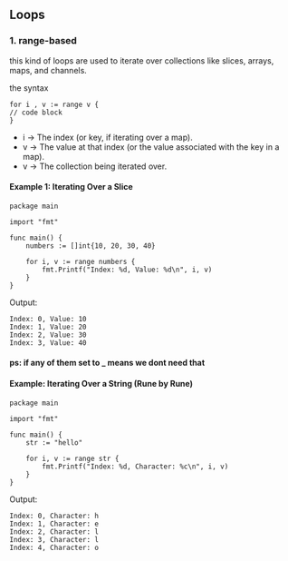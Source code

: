 ## Loops



### 1. range-based
this kind of loops are used to iterate over collections like slices, arrays, maps, and channels.

the syntax

```
for i , v := range v {
// code block
}
```

- i → The index (or key, if iterating over a map).
- v → The value at that index (or the value associated with the key in a map).
- v → The collection being iterated over.


#### Example 1: Iterating Over a Slice
```
package main

import "fmt"

func main() {
    numbers := []int{10, 20, 30, 40}

    for i, v := range numbers {
        fmt.Printf("Index: %d, Value: %d\n", i, v)
    }
}

```

Output:

```
Index: 0, Value: 10
Index: 1, Value: 20
Index: 2, Value: 30
Index: 3, Value: 40
```

#### ps: if any of them set to _ means we dont need that





#### Example: Iterating Over a String (Rune by Rune)

```
package main

import "fmt"

func main() {
    str := "hello"

    for i, v := range str {
        fmt.Printf("Index: %d, Character: %c\n", i, v)
    }
}
```

Output:

```
Index: 0, Character: h
Index: 1, Character: e
Index: 2, Character: l
Index: 3, Character: l
Index: 4, Character: o
```
